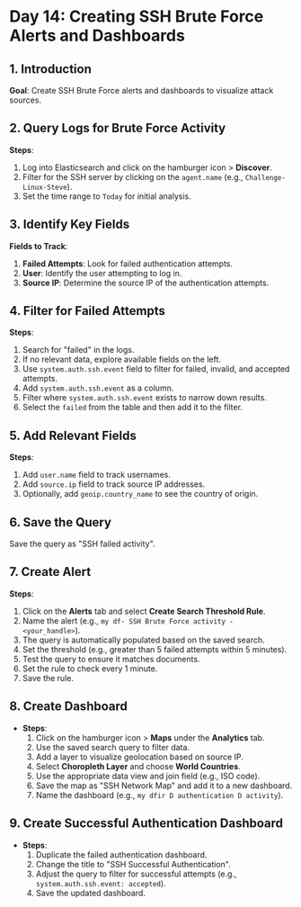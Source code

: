 
# Day 14: Creating SSH Brute Force Alerts and Dashboards

## 1. Introduction

**Goal**: Create SSH Brute Force alerts and dashboards to visualize attack sources.

## 2. Query Logs for Brute Force Activity

**Steps**:

1. Log into Elasticsearch and click on the hamburger icon > **Discover**.
2. Filter for the SSH server by clicking on the `agent.name` (e.g., `Challenge-Linux-Steve`).
3. Set the time range to `Today` for initial analysis.

## 3. Identify Key Fields

**Fields to Track**:

1. **Failed Attempts**: Look for failed authentication attempts.
2. **User**: Identify the user attempting to log in.
3. **Source IP**: Determine the source IP of the authentication attempts.

## 4. Filter for Failed Attempts

**Steps**:

1. Search for "failed" in the logs.
2. If no relevant data, explore available fields on the left.
3. Use `system.auth.ssh.event` field to filter for failed, invalid, and accepted attempts.
4. Add `system.auth.ssh.event` as a column.
5. Filter where `system.auth.ssh.event` exists to narrow down results.
6. Select the `failed` from the table and then add it to the filter.

## 5. Add Relevant Fields

**Steps**:

1. Add `user.name` field to track usernames.
2. Add `source.ip` field to track source IP addresses.
3. Optionally, add `geoip.country_name` to see the country of origin.

## 6. Save the Query

Save the query as "SSH failed activity".

## 7. Create Alert

**Steps**:

1. Click on the **Alerts** tab and select **Create Search Threshold Rule**.
2. Name the alert (e.g., `my df- SSH Brute Force activity - <your_handle>`).
3. The query is automatically populated based on the saved search.
4. Set the threshold (e.g., greater than 5 failed attempts within 5 minutes).
5. Test the query to ensure it matches documents.
6. Set the rule to check every 1 minute.
7. Save the rule.

## 8. Create Dashboard

- **Steps**:
    1. Click on the hamburger icon > **Maps** under the **Analytics** tab.
    2. Use the saved search query to filter data.
    3. Add a layer to visualize geolocation based on source IP.
    4. Select **Choropleth Layer** and choose **World Countries**.
    5. Use the appropriate data view and join field (e.g., ISO code).
    6. Save the map as "SSH Network Map" and add it to a new dashboard.
    7. Name the dashboard (e.g., `my dfir D authentication D activity`).

## 9. Create Successful Authentication Dashboard

- **Steps**:
    1. Duplicate the failed authentication dashboard.
    2. Change the title to "SSH Successful Authentication".
    3. Adjust the query to filter for successful attempts (e.g., `system.auth.ssh.event: accepted`).
    4. Save the updated dashboard.